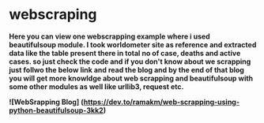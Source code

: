 <h1>webscraping</h1>
<b>
 Here you can view one webscrapping example where i used beautifulsoup module.
 I took worldometer site as reference and extracted data like the table present there in total no of case, deaths and active cases.
 so just check the code and if you don't know about we scrapping just follwo the below link and read the blog and by the end of that blog you will get more knowldge about 
 web scrapping and beautifulsoup with some other modules as well like urllib3, request etc.
 
 ![WebSrapping Blog] (https://dev.to/ramakm/web-scrapping-using-python-beautifulsoup-3kk2)
 </b>

